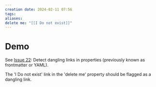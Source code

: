 ```yaml
---
creation date: 2024-02-11 07:56
tags: 
aliases: 
delete me: "[[I Do not exist]]"
---
```


# Demo

See [Issue 22](https://github.com/graydon/obsidian-dangling-links/issues/22): Detect dangling links in properties (previously known as frontmatter or YAML).

The 'I Do not exist' link in the 'delete me' property should be flagged as a dangling link.
